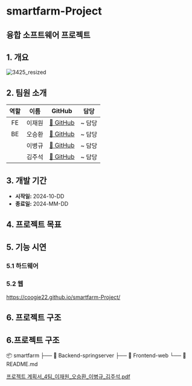 # smartfarm-Project

## 융합 소프트웨어 프로젝트

## 1. 개요

![3425_resized](https://github.com/user-attachments/assets/5a7e7de4-3dc7-4d8b-bacb-ddf3f9bbf003)

## 2. 팀원 소개

| 역할 |  이름  |                 GitHub                 |  담당  |
| :--: | :----: | :------------------------------------: | :----: |
|  FE  | 이재원 | [🔗 GitHub](https://github.com/coogie22) | ~ 담당 |
|  BE  | 오승환 | [🔗 GitHub](https://github.com/tmdghks00) | ~ 담당 |
|      | 이병규 | [🔗 GitHub](https://github.com/username3) | ~ 담당 |
|      | 김주석 | [🔗 GitHub](https://github.com/username4) | ~ 담당 |

## 3. 개발 기간

- **시작일:** 2024-10-DD
- **종료일:** 2024-MM-DD

## 4. 프로젝트 목표

## 5. 기능 시연

### 5.1 하드웨어

### 5.2 웹
https://coogie22.github.io/smartfarm-Project/

## 6. 프로젝트 구조

## 6.프로젝트 구조

📦 smartfarm
├── 📂 Backend-springserver
├── 📂 Frontend-web
└── 📜 README.md

[프로젝트 계획서_4팀_이재원_오승환_이병규_김주석.pdf](https://github.com/user-attachments/files/17108745/_4._._._._.pdf)
